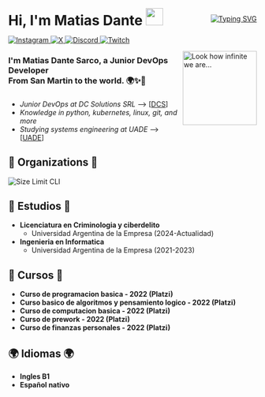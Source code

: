 <div style="display: flex; justify-content: space-between; align-items: center; width: 100%;">
  <h1 style="margin: 0;">Hi, I'm Matias Dante <img src="https://media.giphy.com/media/hvRJCLFzcasrR4ia7z/giphy.gif" width="35"></h1>

  <a href="https://git.io/typing-svg">
    <img src="https://readme-typing-svg.herokuapp.com?font=Fira+Code&pause=1000&width=300&lines=Systems+Engineering+Student" alt="Typing SVG" />
  </a>
</div>

<p align="left">
  <a href="https://www.instagram.com/matutev__" target="_blank">
    <img src="https://img.shields.io/badge/Instagram-%23E4405F.svg?style=for-the-badge&logo=Instagram&logoColor=white" alt="Instagram">
  </a>
  
  <a href="https://twitter.com/matiasdante03" target="_blank">
    <img src="https://img.shields.io/badge/X-%23000000.svg?style=for-the-badge&logo=X&logoColor=white" alt="X">
  </a>
  
  <a href="https://discord.com/users/matutev" target="_blank">
    <img src="https://img.shields.io/badge/Discord-%235865F2.svg?style=for-the-badge&logo=discord&logoColor=white" alt="Discord">
  </a>
  
  <a href="https://www.twitch.tv/matutev__" target="_blank">
    <img src="https://img.shields.io/badge/Twitch-%239146FF.svg?style=for-the-badge&logo=Twitch&logoColor=white" alt="Twitch">
  </a>
</p>

<img src="https://github.com/matiasdante/matiasdante/assets/70301149/4a727d87-9a28-4285-94a5-13eb5b9d5fa4" align="right"     alt="Look how infinite we are..."     width="150" height="150">

### I'm Matias Dante Sarco, a Junior DevOps Developer <br> From San Martin to the world. 🌍✨💫

###

* *Junior DevOps at DC Solutions SRL* --> [[DCS](https://www.dcs.ar/)]
* *Knowledge in python, kubernetes, linux, git, and more* 
* *Studying systems engineering at UADE* --> [[UADE](https://www.uade.edu.ar/)]

## 🏬 Organizations 🏬 

<p align="left">
  <img src="https://github.com/matiasdante/matiasdante/assets/70301149/4c0da9bd-4c29-4ff6-adc3-0854e735ca12" alt="Size Limit CLI">
</p>

## 📖 Estudios 📖

* **Licenciatura en Criminologia y ciberdelito**
  - Universidad Argentina de la Empresa (2024-Actualidad)
* **Ingenieria en Informatica**
  - Universidad Argentina de la Empresa (2021-2023)

## 📝 Cursos 📝

* **Curso de programacion basica - 2022 (Platzi)**
* **Curso basico de algoritmos y pensamiento logico - 2022 (Platzi)**
* **Curso de computacion basica - 2022 (Platzi)**
* **Curso de prework - 2022 (Platzi)**
* **Curso de finanzas personales - 2022 (Platzi)**

## 🌍 Idiomas 🌍

* **Ingles B1**
* **Español nativo** 
